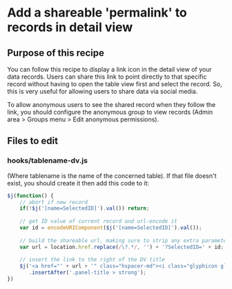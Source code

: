 # Add a shareable 'permalink' to records in detail view
## Purpose of this recipe

You can follow this recipe to display a link icon in the detail view of your data records. Users can share this link to
point directly to that specific record without having to open the table view first and select the record. So, this is
very useful for allowing users to share data via social media.

To allow anonymous users to see the shared record when they follow the link, you should configure the anonymous group
to view records (Admin area > Groups menu > Edit anonymous permissions).

## Files to edit

### hooks/tablename-dv.js
(Where tablename is the name of the concerned table). If that file doesn't exist, you should create it then add this code to it:

```js
$j(function() {
    // abort if new record
    if(!$j('[name=SelectedID]').val()) return;
    
    // get ID value of current record and url-encode it
    var id = encodeURIComponent($j('[name=SelectedID]').val());
    
    // build the shareable url, making sure to strip any extra parameters passed in it
    var url = location.href.replace(/\?.*/, '') + '?SelectedID=' + id;
    
    // insert the link to the right of the DV title
    $j('<a href="' + url + '" class="hspacer-md"><i class="glyphicon glyphicon-link"></i></a>')
       .insertAfter('.panel-title > strong');
}) 
```

